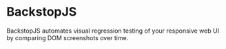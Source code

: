 # BackstopJS
BackstopJS automates visual regression testing of your responsive web UI by comparing DOM screenshots over time.
